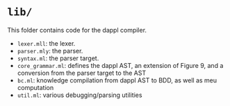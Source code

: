 # `lib/`

This folder contains code for the dappl compiler.

* `lexer.mll`: the lexer.
* `parser.mly`: the parser.
* `syntax.ml`: the parser target.
* `core_grammar.ml`: defines the dappl AST, an extension of Figure 9, and a conversion from the parser target to the AST
* `bc.ml`: knowledge compilation from dappl AST to BDD, as well as meu computation
* `util.ml`: various debugging/parsing utilities